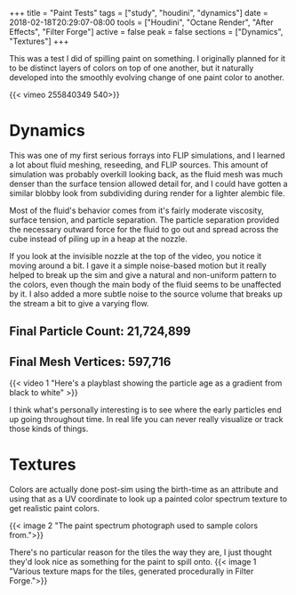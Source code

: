 +++
title = "Paint Tests"
tags = ["study", "houdini", "dynamics"]
date = 2018-02-18T20:29:07-08:00
tools = ["Houdini", "Octane Render", "After Effects", "Filter Forge"]
active = false
peak = false
sections = ["Dynamics", "Textures"]
+++

This was a test I did of spilling paint on something. I originally planned for it to be distinct layers of colors on top of one another, but it naturally developed into the smoothly evolving change of one paint color to another.

{{< vimeo 255840349 540>}}

# Dynamics
This was one of my first serious forrays into FLIP simulations, and I learned a lot about fluid meshing, reseeding, and FLIP sources. This amount of simulation was probably overkill looking back, as the fluid mesh was much denser than the surface tension allowed detail for, and I could have gotten a similar blobby look from subdividing during render for a lighter alembic file.

Most of the fluid's behavior comes from it's fairly moderate viscosity, surface tension, and particle separation. The particle separation provided the necessary outward force for the fluid to go out and spread across the cube instead of piling up in a heap at the nozzle.

If you look at the invisible nozzle at the top of the video, you notice it moving around a bit. I gave it a simple noise-based motion but it really helped to break up the sim and give a natural and non-uniform pattern to the colors, even though the main body of the fluid seems to be unaffected by it. I also added a more subtle noise to the source volume that breaks up the stream a bit to give a varying flow.

## Final Particle Count: 21,724,899
## Final Mesh Vertices: 597,716
{{< video 1 "Here's a playblast showing the particle age as a gradient from black to white" >}}

I think what's personally interesting is to see where the early particles end up going throughout time. In real life you can never really visualize or track those kinds of things.

# Textures
Colors are actually done post-sim using the birth-time as an attribute and using that as a UV coordinate to look up a painted color spectrum texture to get realistic paint colors.

{{< image 2 "The paint spectrum photograph used to sample colors from.">}}

There's no particular reason for the tiles the way they are, I just thought they'd look nice as something for the paint to spill onto.
{{< image 1 "Various texture maps for the tiles, generated procedurally in Filter Forge.">}}
